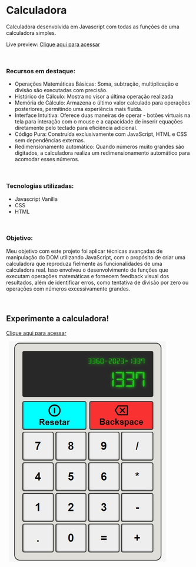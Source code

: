 # Calculadora
Calculadora desenvolvida em Javascript com todas as funções de uma calculadora simples.

Live preview: 
[Clique aqui para acessar](https://lcarrati.github.io/Calculadora/) 

&nbsp;
### Recursos em destaque:
- Operações Matemáticas Básicas: Soma, subtração, multiplicação e divisão são executadas com precisão.
- Histórico de Cálculo: Mostra no visor a última operação realizada
- Memória de Cálculo: Armazena o último valor calculado para operações posteriores, permitindo uma experiência mais fluida.
- Interface Intuitiva: Oferece duas maneiras de operar - botões virtuais na tela para interação com o mouse e a capacidade de inserir equações diretamente pelo teclado para eficiência adicional.
- Código Pura: Construída exclusivamente com JavaScript, HTML e CSS sem dependências externas.
- Redimensionamento automático: Quando números muito grandes são digitados, a calculadora realiza um redimensionamento automático para acomodar esses números.

&nbsp;
### Tecnologias utilizadas:
- Javascript Vanilla
- CSS
- HTML

&nbsp;
### Objetivo:
Meu objetivo com este projeto foi aplicar técnicas avançadas de manipulação do DOM utilizando JavaScript, com o propósito de criar uma calculadora que reproduza fielmente as funcionalidades de uma calculadora real. Isso envolveu o desenvolvimento de funções que executam operações matemáticas e fornecem feedback visual dos resultados, além de identificar erros, como tentativa de divisão por zero ou operações com números excessivamente grandes.

&nbsp;
## Experimente a calculadora! 
[Clique aqui para acessar](https://lcarrati.github.io/Calculadora/)

&nbsp;
![preview](./imagens/preview.jpg)
